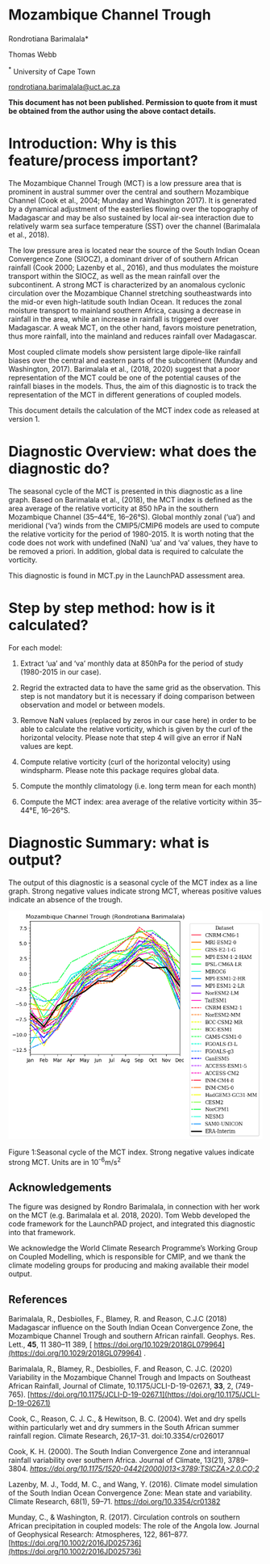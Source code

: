 # Mozambique Channel Trough
Rondrotiana Barimalala<sup>**</sup>***

Thomas Webb

<sup>*</sup> University of Cape Town
 
rondrotiana.barimalala@uct.ac.za 

**This document has not been published. Permission to quote from it must be obtained from the author using the above contact details.**


# Introduction: Why is this feature/process important?
The Mozambique Channel Trough (MCT) is a low pressure area that is prominent in austral summer over the central and southern Mozambique Channel (Cook et al., 2004; Munday and Washington 2017). It is generated by a dynamical adjustment of the easterlies flowing over the topography of Madagascar and may be also sustained by local air-sea interaction due to relatively warm sea surface temperature (SST) over the channel (Barimalala et al., 2018). 

The low pressure area is located near the source of the South Indian Ocean Convergence Zone (SIOCZ), a dominant driver of of southern African rainfall (Cook 2000; Lazenby et al., 2016), and thus modulates the moisture transport within the SIOCZ, as well as the mean rainfall over the subcontinent. A strong MCT is characterized by an anomalous cyclonic circulation over the Mozambique Channel stretching southeastwards into the mid-or even high-latitude south Indian Ocean. It reduces the zonal moisture transport to mainland southern Africa, causing a decrease in rainfall in the area, while an increase in rainfall is triggered over Madagascar. A weak MCT, on the other hand, favors moisture penetration, thus more rainfall, into the mainland and reduces rainfall over Madagascar. 

Most coupled climate models show persistent large dipole-like rainfall biases over the central and eastern parts of the subcontinent (Munday and Washington, 2017). Barimalala et al., (2018, 2020) suggest that a poor representation of the MCT could be one of the potential causes of the rainfall biases in the models. Thus, the aim of this diagnostic is to track the representation of the MCT in different generations of coupled models.

This document details the calculation of the MCT index code as released at version 1.

# Diagnostic Overview: what does the diagnostic do?
The seasonal cycle of the MCT is presented in this diagnostic as a line graph. Based on Barimalala et al., (2018), the MCT index is defined as the area average of the relative vorticity at 850 hPa in the southern Mozambique Channel (35–44°E, 16–26°S). Global monthly zonal (‘ua’) and meridional (‘va’) winds from the CMIP5/CMIP6 models are used to compute the relative vorticity for the period of 1980-2015. It is worth noting that the code does not work with undefined (NaN) ‘ua’ and ‘va’ values, they have to be removed a priori. In addition, global data is required to calculate the vorticity.

This diagnostic is found in MCT.py in the LaunchPAD assessment area.

# Step by step method: how is it calculated?
For each model:

1. Extract ‘ua’ and ‘va’ monthly data at 850hPa for the period of study (1980-2015 in our case). 

2. Regrid the extracted data to have the same grid as the observation. This step is not mandatory but it is necessary if doing comparison between observation and model or between models.

3. Remove NaN values (replaced by zeros in our case here) in order to be able to calculate the relative vorticity, which is given by the curl of the horizontal velocity. Please note that step 4 will give an error if NaN values are kept. 

4. Compute relative vorticity (curl of the horizontal velocity) using windspharm. Please note this package requires global data.

5. Compute the monthly climatology (i.e. long term mean for each month)

6. Compute the MCT index: area average of the relative vorticity within 35–44°E, 16–26°S.

# Diagnostic Summary: what is output?
The output of this diagnostic is a seasonal cycle of the MCT index as a line graph. Strong negative values indicate strong MCT, whereas positive values indicate an absence of  the trough.

![](https://github.com/Priority-on-African-Diagnostics/LaunchPAD/blob/master/DIAGNOSTICS/Mozambique%20Channel%20Trough/plots/MCT_plot__MCT_plot.png)

Figure 1:Seasonal cycle of the MCT index. Strong negative values indicate strong MCT. Units are in 10<sup>-6</sup>m/s<sup>2</sup>

## Acknowledgements
The figure was designed by Rondro Barimalala, in connection with her work on the MCT (e.g. Barimalala et al. 2018, 2020). Tom Webb developed the code framework for the LaunchPAD project, and integrated this diagnostic into that framework.

We acknowledge the World Climate Research Programme’s Working Group on Coupled Modelling, which is responsible for CMIP, and we thank the climate modeling groups for producing and making available their model output.

## References
Barimalala, R., Desbiolles, F., Blamey, R. and Reason, C.J.C (2018) Madagascar influence on the South Indian Ocean Convergence Zone, the Mozambique Channel Trough and southern African rainfall. Geophys. Res. Lett., **45**, 11 380–11 389, [ https://doi.org/10.1029/2018GL079964](https://doi.org/10.1029/2018GL079964) .

Barimalala, R., Blamey, R., Desbiolles, F. and Reason, C. J.C. (2020) Variability in the Mozambique Channel Trough and Impacts on Southeast African Rainfall, Journal of Climate, 10.1175/JCLI-D-19-0267.1, **33**, 2, (749-765).  [https://doi.org/10.1175/JCLI-D-19-0267.1](https://doi.org/10.1175/JCLI-D-19-0267.1) 

Cook, C., Reason, C. J. C., & Hewitson, B. C. (2004). Wet and dry spells within particularly wet and dry summers in the South African summer rainfall region. Climate Research, 26,17–31. doi:10.3354/cr026017

Cook, K. H. (2000). The South Indian Convergence Zone and interannual rainfall variability over southern Africa. Journal of Climate, 13(21), 3789–3804. _[https://doi.org/10.1175/1520-0442(2000)013<3789:TSICZA>2.0.CO;2](https://doi.org/10.1175/1520-0442(2000)013%3C3789:TSICZA%3E2.0.CO;2)_

Lazenby, M. J., Todd, M. C., and  Wang, Y. (2016). Climate model simulation of the South Indian Ocean Convergence Zone: Mean state and variability. Climate Research, 68(1), 59–71.  https://doi.org/10.3354/cr01382

Munday, C., & Washington, R. (2017). Circulation controls on southern African precipitation in coupled models: The role of the Angola low. Journal of Geophysical Research: Atmospheres, 122, 861–877.  [https://doi.org/10.1002/2016JD025736](https://doi.org/10.1002/2016JD025736) 
